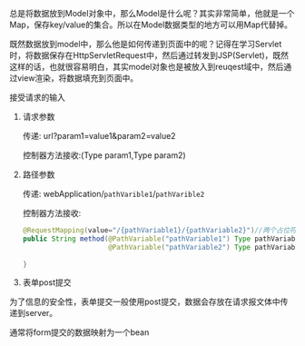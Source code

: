 总是将数据放到Model对象中，那么Model是什么呢？其实非常简单，他就是一个Map，保存key/value的集合。所以在Model数据类型的地方可以用Map代替掉。

既然数据放到model中，那么他是如何传递到页面中的呢？记得在学习Servlet时，将数据保存在HttpServletRequest中，然后通过转发到JSP(Servlet)，既然这样的话，也就很容易明白，其实model对象也是被放入到reuqest域中，然后通过view渲染，将数据填充到页面中。

接受请求的输入

1. 请求参数

   传递: url?param1=value1&param2=value2

   控制器方法接收:(Type param1,Type param2)

2. 路径参数

   传递: webApplication/`pathVarible1`/`pathVarible2`

   控制器方法接收:

   ```java
   @RequestMapping(value="/{pathVariable1}/{pathVariable2}")//两个占位符，映射到处理方法参数上
   public String method(@PathVariable("pathVariable1") Type pathVariable1,
                        @PathVariable("pathVariable2") Type pathVariable2){
     
   }
   ```

3. 表单post提交

​    为了信息的安全性，表单提交一般使用post提交，数据会存放在请求报文体中传递到server。

通常将form提交的数据映射为一个bean